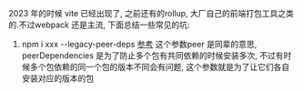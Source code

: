 
2023 年的时候 vite 已经出现了, 之前还有的rollup, 大厂自己的前端打包工具之类的.不过webpack 还是主流, 下面总结一些常见的坑:

1. npm i xxx --legacy-peer-deps [参考](https://juejin.cn/post/6971268824288985118) 这个参数peer 是同辈的意思, peerDependencies 是为了防止多个包有共同依赖的时候安装多次, 不过有时候多个包依赖的同一个包的版本不同会有问题, 这个参数就是为了让它们各自安装对应的版本的包

   
